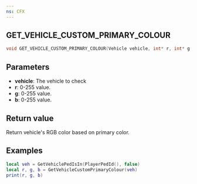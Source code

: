 ```yaml
---
ns: CFX
---
```

## GET_VEHICLE_CUSTOM_PRIMARY_COLOUR

```c
void GET_VEHICLE_CUSTOM_PRIMARY_COLOUR(Vehicle vehicle, int* r, int* g, int* b);
```


## Parameters
* **vehicle**: The vehicle to check
* **r**: 0-255 value.
* **g**: 0-255 value.
* **b**: 0-255 value.

## Return value
Return vehicle's RGB color based on primary color.

## Examples
```lua
local veh = GetVehiclePedIsIn(PlayerPedId(), false)
local r, g, b = GetVehicleCustomPrimaryColour(veh)
print(r, g, b)
```
